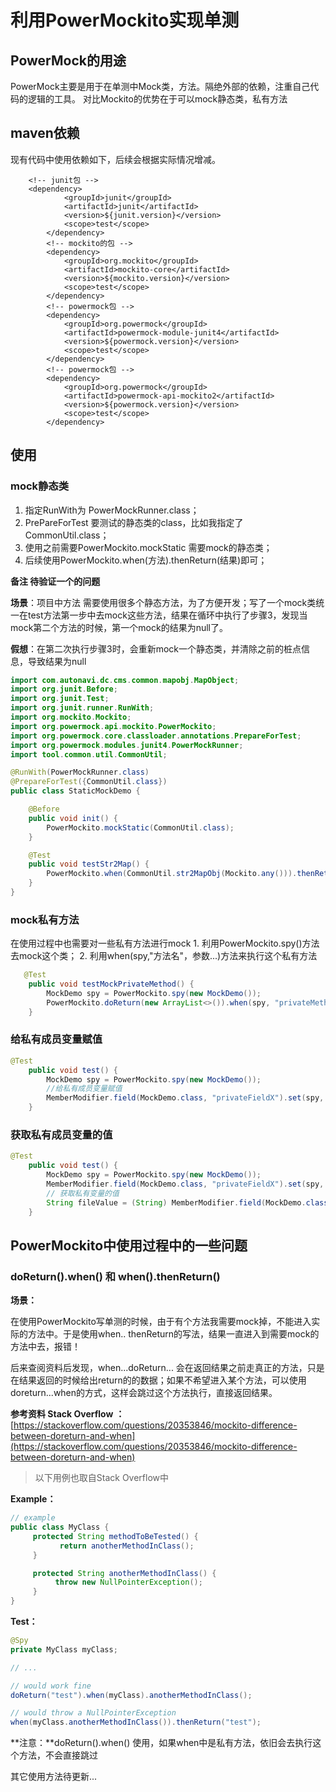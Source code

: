 # 利用PowerMockito实现单测

## PowerMock的用途

PowerMock主要是用于在单测中Mock类，方法。隔绝外部的依赖，注重自己代码的逻辑的工具。 对比Mockito的优势在于可以mock静态类，私有方法

## maven依赖

现有代码中使用依赖如下，后续会根据实际情况增减。

```markup
    <!-- junit包 -->
    <dependency>
            <groupId>junit</groupId>
            <artifactId>junit</artifactId>
            <version>${junit.version}</version>
            <scope>test</scope>
        </dependency>
        <!-- mockito的包 -->
        <dependency>
            <groupId>org.mockito</groupId>
            <artifactId>mockito-core</artifactId>
            <version>${mockito.version}</version>
            <scope>test</scope>
        </dependency>
        <!-- powermock包 -->
        <dependency>
            <groupId>org.powermock</groupId>
            <artifactId>powermock-module-junit4</artifactId>
            <version>${powermock.version}</version>
            <scope>test</scope>
        </dependency>
        <!-- powermock包 -->
        <dependency>
            <groupId>org.powermock</groupId>
            <artifactId>powermock-api-mockito2</artifactId>
            <version>${powermock.version}</version>
            <scope>test</scope>
        </dependency>
```

## 使用

### mock静态类

1. 指定RunWith为 PowerMockRunner.class；
2. PrePareForTest 要测试的静态类的class，比如我指定了CommonUtil.class；
3. 使用之前需要PowerMockito.mockStatic 需要mock的静态类；
4. 后续使用PowerMockito.when\(方法\).thenReturn\(结果\)即可；

**备注 待验证一个的问题**

**场景**：项目中方法 需要使用很多个静态方法，为了方便开发；写了一个mock类统一在test方法第一步中去mock这些方法，结果在循环中执行了步骤3，发现当mock第二个方法的时候，第一个mock的结果为null了。

**假想**：在第二次执行步骤3时，会重新mock一个静态类，并清除之前的桩点信息，导致结果为null

```java
import com.autonavi.dc.cms.common.mapobj.MapObject;
import org.junit.Before;
import org.junit.Test;
import org.junit.runner.RunWith;
import org.mockito.Mockito;
import org.powermock.api.mockito.PowerMockito;
import org.powermock.core.classloader.annotations.PrepareForTest;
import org.powermock.modules.junit4.PowerMockRunner;
import tool.common.util.CommonUtil;

@RunWith(PowerMockRunner.class)
@PrepareForTest({CommonUtil.class})
public class StaticMockDemo {

    @Before
    public void init() {
        PowerMockito.mockStatic(CommonUtil.class);
    }

    @Test
    public void testStr2Map() {
        PowerMockito.when(CommonUtil.str2MapObj(Mockito.any())).thenReturn(new MapObject());
    }
}
```

### mock私有方法

在使用过程中也需要对一些私有方法进行mock 1. 利用PowerMockito.spy\(\)方法去mock这个类； 2. 利用when\(spy,"方法名"，参数...\)方法来执行这个私有方法

```java
   @Test
    public void testMockPrivateMethod() {
        MockDemo spy = PowerMockito.spy(new MockDemo());
        PowerMockito.doReturn(new ArrayList<>()).when(spy, "privateMethod", Mockito.any());
    }
```

### 给私有成员变量赋值

```java
@Test
    public void test() {
        MockDemo spy = PowerMockito.spy(new MockDemo());
        //给私有成员变量赋值
        MemberModifier.field(MockDemo.class, "privateFieldX").set(spy, "privateFieldXValue");
    }
```

### 获取私有成员变量的值

```java
@Test
    public void test() {
        MockDemo spy = PowerMockito.spy(new MockDemo());
        MemberModifier.field(MockDemo.class, "privateFieldX").set(spy, "privateFieldXValue");
        // 获取私有变量的值
        String fileValue = (String) MemberModifier.field(MockDemo.class, "privateFieldX").get(spy);
    }
```



## PowerMockito中使用过程中的一些问题

### doReturn\(\).when\(\) 和 when\(\).thenReturn\(\)

**场景：**

 在使用PowerMockito写单测的时候，由于有个方法我需要mock掉，不能进入实际的方法中。于是使用when.. thenReturn的写法，结果一直进入到需要mock的方法中去，报错！

 后来查阅资料后发现，when...doReturn... 会在返回结果之前走真正的方法，只是在结果返回的时候给出return的的数据；如果不希望进入某个方法，可以使用doreturn...when的方式，这样会跳过这个方法执行，直接返回结果。

**参考资料 Stack Overflow** **：**[https://stackoverflow.com/questions/20353846/mockito-difference-between-doreturn-and-when](https://stackoverflow.com/questions/20353846/mockito-difference-between-doreturn-and-when)

> 以下用例也取自Stack Overflow中

**Example：**

```java
// example
public class MyClass {
     protected String methodToBeTested() {
           return anotherMethodInClass();
     }

     protected String anotherMethodInClass() {
          throw new NullPointerException();
     }
}
```

**Test：**

```java
@Spy
private MyClass myClass;

// ...

// would work fine
doReturn("test").when(myClass).anotherMethodInClass();

// would throw a NullPointerException
when(myClass.anotherMethodInClass()).thenReturn("test");
```

**注意：**doReturn\(\).when\(\) 使用，如果when中是私有方法，依旧会去执行这个方法，不会直接跳过

其它使用方法待更新...

